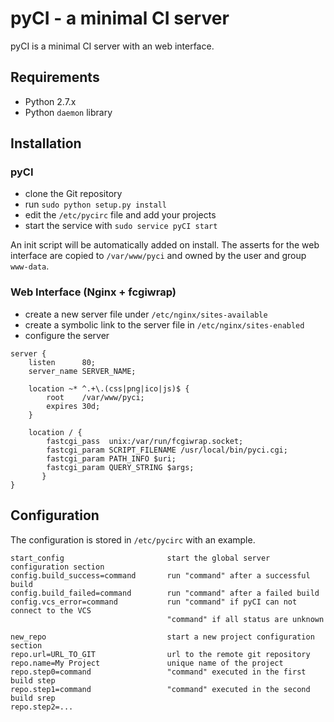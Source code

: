 # pyCI - a minimal CI server

pyCI is a minimal CI server with an web interface.

## Requirements

* Python 2.7.x
* Python `daemon` library

## Installation

### pyCI

* clone the Git repository
* run `sudo python setup.py install`
* edit the `/etc/pycirc` file and add your projects
* start the service with `sudo service pyCI start`

An init script will be automatically added on install. The asserts
for the web interface are copied to `/var/www/pyci` and owned by the
user and group `www-data`.

### Web Interface (Nginx + fcgiwrap)

* create a new server file under `/etc/nginx/sites-available`
* create a symbolic link to the server file in `/etc/nginx/sites-enabled`
* configure the server

<b></b>

    server {
    	listen      80;
    	server_name SERVER_NAME;
    
	    location ~* ^.+\.(css|png|ico|js)$ {
	        root    /var/www/pyci;
		    expires 30d;
	    }    
    
        location / {
    	    fastcgi_pass  unix:/var/run/fcgiwrap.socket;
    	    fastcgi_param SCRIPT_FILENAME /usr/local/bin/pyci.cgi;
    	    fastcgi_param PATH_INFO $uri;
    	    fastcgi_param QUERY_STRING $args;
	       }
    }

## Configuration

The configuration is stored in `/etc/pycirc` with an example.


    start_config                       start the global server configuration section
    config.build_success=command       run "command" after a successful build
    config.build_failed=command        run "command" after a failed build
    config.vcs_error=command           run "command" if pyCI can not connect to the VCS
                                       "command" if all status are unknown
    
    new_repo                           start a new project configuration section
    repo.url=URL_TO_GIT                url to the remote git repository
    repo.name=My Project               unique name of the project
    repo.step0=command                 "command" executed in the first build step
    repo.step1=command                 "command" executed in the second build srep
    repo.step2=...
